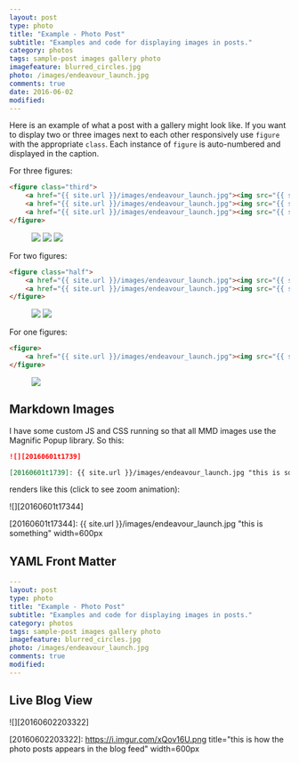 ```yaml
---
layout: post
type: photo
title: "Example - Photo Post"
subtitle: "Examples and code for displaying images in posts."
category: photos
tags: sample-post images gallery photo
imagefeature: blurred_circles.jpg
photo: /images/endeavour_launch.jpg
comments: true
date: 2016-06-02
modified: 
---
```


Here is an example of what a post with a gallery might look like. If you want to display two or three images next to each other responsively use `figure` with the appropriate `class`. Each instance of `figure` is auto-numbered and displayed in the caption.

For three figures:

```html
<figure class="third">
    <a href="{{ site.url }}/images/endeavour_launch.jpg"><img src="{{ site.url }}/images/endeavour_launch.jpg"></a>
    <a href="{{ site.url }}/images/endeavour_launch.jpg"><img src="{{ site.url }}/images/endeavour_launch.jpg"></a>
    <a href="{{ site.url }}/images/endeavour_launch.jpg"><img src="{{ site.url }}/images/endeavour_launch.jpg"></a>
</figure>
```

<!--summary-->

<figure class="third">
    <a href="{{ site.url }}/images/endeavour_launch.jpg"><img src="{{ site.url }}/images/endeavour_launch.jpg"></a>
    <a href="{{ site.url }}/images/endeavour_launch.jpg"><img src="{{ site.url }}/images/endeavour_launch.jpg"></a>
    <a href="{{ site.url }}/images/endeavour_launch.jpg"><img src="{{ site.url }}/images/endeavour_launch.jpg"></a>
</figure>

For two figures:

```html
<figure class="half">
    <a href="{{ site.url }}/images/endeavour_launch.jpg"><img src="{{ site.url }}/images/endeavour_launch.jpg"></a>
    <a href="{{ site.url }}/images/endeavour_launch.jpg"><img src="{{ site.url }}/images/endeavour_launch.jpg"></a>
</figure>
```

<figure class="half">
    <a href="{{ site.url }}/images/endeavour_launch.jpg"><img src="{{ site.url }}/images/endeavour_launch.jpg"></a>
    <a href="{{ site.url }}/images/endeavour_launch.jpg"><img src="{{ site.url }}/images/endeavour_launch.jpg"></a>
</figure>

For one figures:

```html
<figure>
    <a href="{{ site.url }}/images/endeavour_launch.jpg"><img src="{{ site.url }}/images/endeavour_launch.jpg"></a>
</figure>
```

<figure>
    <img src="{{ site.url }}/images/endeavour_launch.jpg">
</figure>

## Markdown Images

I have some custom JS and CSS running so that all MMD images use the Magnific Popup library. So this:

```markdown
![][20160601t1739]

[20160601t1739]: {{ site.url }}/images/endeavour_launch.jpg "this is something" width=600px
```
 renders like this (click to see zoom animation):

![][20160601t17344]


[20160601t17344]: {{ site.url }}/images/endeavour_launch.jpg "this is something" width=600px


## YAML Front Matter

```yaml
---
layout: post
type: photo
title: "Example - Photo Post"
subtitle: "Examples and code for displaying images in posts."
category: photos
tags: sample-post images gallery photo
imagefeature: blurred_circles.jpg
photo: /images/endeavour_launch.jpg
comments: true
modified: 
---
```
    
## Live Blog View

![][20160602203322]

[20160602203322]: https://i.imgur.com/xQov16U.png title="this is how the photo posts appears in the blog feed" width=600px
